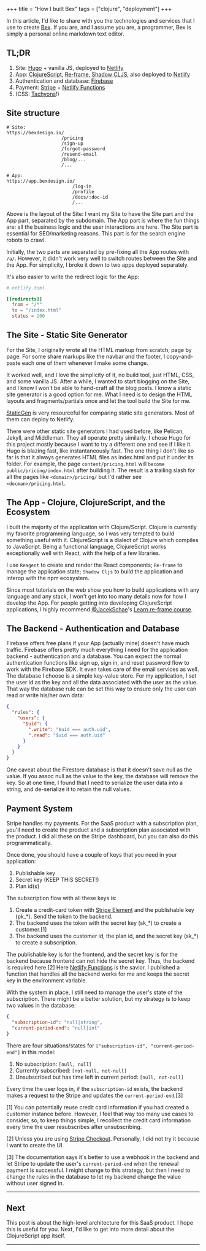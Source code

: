 +++
title = "How I built Bex"
tags = ["clojure", "deployment"]
+++

In this article, I'd like to share with you the technologies and services that I use
to create [Bex](https://bexdesign.io). If you are, and I assume you are, a programmer,
Bex is simply a personal online markdown text editor.

<!-- more -->

## TL;DR

1. Site: [Hugo](https://gohugo.io/) + vanilla JS, deployed to [Netlify](https://www.netlify.com/)
1. App: [ClojureScript](https://clojurescript.org/), [Re-frame](https://cljdoc.org/d/re-frame/re-frame/0.10.8/doc/introduction), [Shadow CLJS](https://shadow-cljs.github.io/docs/UsersGuide.html), also deployed to [Netlify](https://www.netlify.com/)
1. Authentication and database: [Firebase](https://firebase.google.com/)
1. Payment: [Stripe](https://stripe.com/docs/recipes/elements-react) + [Netlify Functions](https://www.netlify.com/docs/functions/)
1. (CSS: [Tachyons](https://www.netlify.com/)!)

## Site structure

```
# Site:
https://bexdesign.io/
                    /pricing
                    /sign-up
                    /forgot-password
                    /resend-email
                    /blog/...
                    /...

# App:
https://app.bexdesign.io/
                        /log-in
                        /profile
                        /docs/:doc-id
                        /...
```

Above is the layout of the Site: I want my Site to have the Site part
and the App part, separated by the subdomain.
The App part is where the fun things are: all the business logic and the user interactions are here.
The Site part is essential for SEO/marketing reasons.
This part is for the search engine robots to crawl.

Initially, the two parts are separated by pre-fixing all the App routes with `/a/`.
However, it didn't work very well to switch routes between the Site and the App.
For simplicity, I broke it down to two apps deployed separately.

It's also easier to write the redirect logic for the App:

```toml
# netlify.toml

[[redirects]]
  from = "/*"
  to = "/index.html"
  status = 200
```

## The Site - Static Site Generator

For the Site, I originally wrote all the HTML markup from scratch, page by page.
For some share markups like the navbar and the footer, I copy-and-paste
each one of them whenever I make some change.

It worked well, and I love the simplicity of it, no build tool, just HTML, CSS,
and some vanilla JS. 
After a while, I wanted to start blogging on the Site, and I know I won't be able
to hand-craft all the blog posts. I know a static site generator is a good option for me.
What I need is to design the HTML layouts and fragments/partials once and let the tool build the Site for me.

[StaticGen](https://www.staticgen.com/) is very
resourceful for comparing static site generators. Most of them can deploy to Netlify.

There were other static site generators I had
used before, like Pelican, Jekyll, and Middleman. They all operate pretty similarly.
I chose Hugo for this project mostly because I want to try a different one and see
if I like it. Hugo is blazing fast, like instantaneously fast. The one thing I don't
like so far is that it always generates HTML files as index.html and put it under its folder. For example, the page `content/pricing.html` will `become public/pricing/index.html` after
building it. The result is a trailing slash for all the pages like `<domain>/pricing/`
but I'd rather see `<docman>/pricing.html`.

## The App - Clojure, ClojureScript, and the Ecosystem

I built the majority of the application with Clojure/Script.
Clojure is currently my favorite programming language, so I was very tempted
to build something useful with it. ClojureScript is a dialect of Clojure which
compiles to JavaScript. Being a functional language, ClojureScript works exceptionally
well with React, with the help of a few libraries.

I use `Reagent` to create and render the React components; `Re-frame` to manage the application state;
`Shadow Cljs` to build the application and interop with the npm ecosystem.

Since most tutorials on the web show you how to build applications with any language and any stack, I won't
get into too many details now for how I develop the App.
For people getting into developing ClojureScript applications, I highly
recommend [@JacekSchae](https://twitter.com/JacekSchae)'s [Learn re-frame course](https://www.jacekschae.com/learn-re-frame-pro/s8mby).

## The Backend - Authentication and Database

Firebase offers free plans if your App (actually mine) doesn't have much traffic.
Firebase offers pretty much everything I need for the application backend - authentication
and a database. You can expect the normal authentication functions like sign up, sign in, and
reset password flow to work with the Firebase SDK. It even takes care of the email
services as well. The database I choose is a simple key-value store. For my application,
I set the user id as the key and all the data associated with the user as the value.
That way the database rule can be set this way to ensure only the user can read or write
his/her own data:

```json
{
  "rules": {
    "users": {
      "$uid": {
        ".write": "$uid === auth.uid",
        ".read": "$uid === auth.uid"
      }
    }
  }
}
```

One caveat about the Firestore database is that it doesn't save null as the value.
If you assoc null as the value to the key, the database will remove the key.
So at one time, I found that I need to serialize the user data into a string,
and de-serialize it to retain the null values.

## Payment System

Stripe handles my payments. For the SaaS product with a subscription plan, you'll
need to create the product and a subscription plan associated with the product.
I did all these on the Stripe dashboard, but you can also do this programmatically.

Once done, you should have a couple of keys that you need in your application:

1. Publishable key
1. Secret key (KEEP THIS SECRET!)
1. Plan id(s)

The subscription flow with all these keys is:

1. Create a credit-card token with [Stripe Element](https://stripe.com/docs/stripe-js/elements/quickstart)
and the publishable key (pk_*). Send the token to the backend.
1. The backend uses the token with the secret key (sk_*) to create a customer.[1]
1. The backend uses the customer id, the plan id, and the secret key (sk_*) to create a subscription.

The publishable key is for the frontend, and the secret key is for the backend
because frontend can not hide the secret key. Thus, the backend is required here.[2]
Here [Netlify Functions](https://www.netlify.com/products/functions/) is the savior.
I published a function that handles all the backend works for me and keeps the secret key
in the environment variable.

With the system in place, I still need to manage the user's state of the subscription.
There might be a better solution, but my strategy is to keep two values in the database:

```json
{
  "subscription-id": "null|string",
  "current-period-end": "null|int"
}
```

There are four situations/states for `["subscription-id", "current-period-end"]` in this model:

1. No subscription: `[null, null]`
1. Currently subscribed: `[not-null, not-null]`
1. Unsubscribed but has time left in current period: `[null, not-null]`

Every time the user logs in, if the `subscription-id` exists, the backend makes a request to
the Stripe and updates the `current-period-end`.[3]

[1] You can potentially reuse credit card information if you had created a customer instance before. However, I feel that way too
many use cases to consider, so, to keep things simple, I recollect the credit card information every time
the user resubscribes after unsubscribing.

[2] Unless you are using [Stripe Checkout](https://stripe.com/docs/payments/checkout). Personally,
I did not try it because I want to create the UI.

[3] The documentation says it's better to use a webhook in the backend and let Stripe to update
the user's `current-period-end` when the renewal payment is successful. I might change to
this strategy, but then I need to change the rules in the database to let my backend change the
value without user signed in.

---

## Next

This post is about the high-level architecture for this SaaS product.
I hope this is useful for you.
Next, I'd like to get into more detail about the ClojureScript app itself.

---
